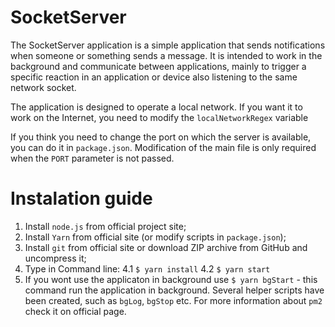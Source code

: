 # SocketServer

The SocketServer application is a simple application that sends notifications when someone or something sends a message. It is intended to work in the background and communicate between applications, mainly to trigger a specific reaction in an application or device also listening to the same network socket.

The application is designed to operate a local network. If you want it to work on the Internet, you need to modify the `localNetworkRegex` variable

If you think you need to change the port on which the server is available, you can do it in `package.json`. Modification of the main file is only required when the `PORT` parameter is not passed.

# Instalation guide

1. Install `node.js` from official project site;
2. Install `Yarn` from official site (or modify scripts in `package.json`);
3. Install `git` from official site or download ZIP archive from GitHub and uncompress it;
4. Type in Command line:
    4.1 `$ yarn install`
    4.2 `$ yarn start`
5. If you wont use the applicaton in background use `$ yarn bgStart` - this command run the application in background.  Several helper scripts have been created, such as `bgLog`, `bgStop` etc. For more information about `pm2` check it on official page.
